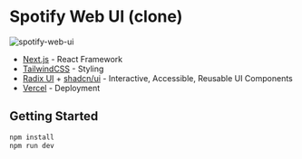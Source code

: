 # Spotify Web UI (clone)

![spotify-web-ui](https://github.com/shadcn-ui/taxonomy/assets/35645733/1f90e1c7-f388-4bb4-8398-af1c4a4a1141)

- [Next.js](https://nextjs.org/) - React Framework
- [TailwindCSS](https://tailwindcss.com/) - Styling
- [Radix UI](https://www.radix-ui.com/docs/primitives/overview/introduction) + [shadcn/ui](https://ui.shadcn.com/docs) - Interactive, Accessible, Reusable UI Components
- [Vercel](https://vercel.com) - Deployment

## Getting Started

```bash
npm install
npm run dev
```
